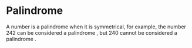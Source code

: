# Palindrome
A number is a palindrome when it is symmetrical, for example, the number 242 can be considered a palindrome , but 240 cannot be considered a palindrome .
